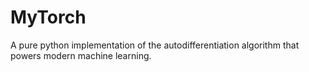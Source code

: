 # MyTorch

A pure python implementation of the autodifferentiation algorithm that powers modern machine learning. 
